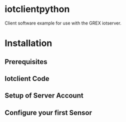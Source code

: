 # iotclientpython

Client software example for use with the GREX iotserver.



# Installation

## Prerequisites


## Iotclient Code




## Setup of Server Account



## Configure your first Sensor






